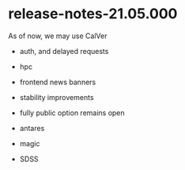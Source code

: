 # release-notes-21.05.000

As of now, we may use CalVer

* auth, and delayed requests
* hpc

* frontend news banners

* stability improvements

* fully public option remains open

* antares 
* magic
* SDSS

